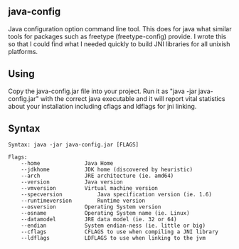 java-config
-----------
Java configuration option command line tool.  This does for java what similar tools
for packages such as freetype (freetype-config) provide.  I wrote this so that I could
find what I needed quickly to build JNI libraries for all unixish platforms.

Using
-----
Copy the java-config.jar file into your project.  Run it as "java -jar java-config.jar" with the
correct java executable and it will report vital statistics about your installation including
cflags and ldflags for jni linking.

Syntax
------
	Syntax: java -jar java-config.jar [FLAGS]
	
	Flags:
		--home				Java Home
		--jdkhome			JDK home (discovered by heuristic)
		--arch				JRE architecture (ie. amd64)
		--version			Java version
		--vmversion			Virtual machine version
		--specversion			Java specification version (ie. 1.6)
		--runtimeversion		Runtime version
		--osversion			Operating System version
		--osname			Operating System name (ie. Linux)
		--datamodel			JRE data model (ie. 32 or 64)
		--endian			System endian-ness (ie. little or big)
		--cflags			CFLAGS to use when compiling a JNI library
		--ldflags			LDFLAGS to use when linking to the jvm
		
